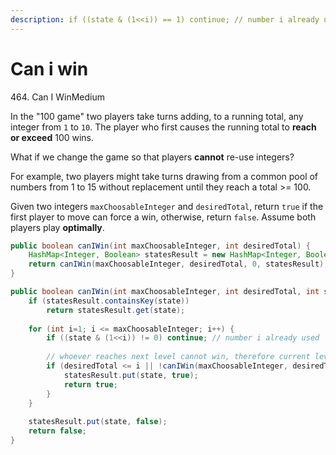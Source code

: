 ```yaml
---
description: if ((state & (1<<i)) == 1) continue; // number i already used
---
```


# Can i win

464\. Can I WinMedium

In the "100 game" two players take turns adding, to a running total, any integer from `1` to `10`. The player who first causes the running total to **reach or exceed** 100 wins.

What if we change the game so that players **cannot** re-use integers?

For example, two players might take turns drawing from a common pool of numbers from 1 to 15 without replacement until they reach a total >= 100.

Given two integers `maxChoosableInteger` and `desiredTotal`, return `true` if the first player to move can force a win, otherwise, return `false`. Assume both players play **optimally**.

```java
public boolean canIWin(int maxChoosableInteger, int desiredTotal) {
    HashMap<Integer, Boolean> statesResult = new HashMap<Integer, Boolean>();
    return canIWin(maxChoosableInteger, desiredTotal, 0, statesResult);
}

public boolean canIWin(int maxChoosableInteger, int desiredTotal, int state, HashMap<Integer, Boolean> statesResult) {
    if (statesResult.containsKey(state))
        return statesResult.get(state);
    
    for (int i=1; i <= maxChoosableInteger; i++) {
        if ((state & (1<<i)) != 0) continue; // number i already used
        
        // whoever reaches next level cannot win, therefore current level can win
        if (desiredTotal <= i || !canIWin(maxChoosableInteger, desiredTotal - i, state | (1<<i), statesResult)) {
            statesResult.put(state, true);
            return true;
        }
    }
    
    statesResult.put(state, false);
    return false;
}
```
